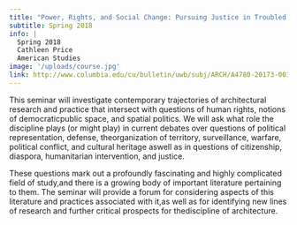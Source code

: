 ```yaml
---
title: "Power, Rights, and Social Change: Pursuing Justice in Troubled Times"
subtitle: Spring 2018
info: |
  Spring 2018
  Cathleen Price
  American Studies
image: '/uploads/course.jpg'
link: http://www.columbia.edu/cu/bulletin/uwb/subj/ARCH/A4780-20173-001/
---
```


This seminar will investigate contemporary trajectories of architectural research and practice that intersect with questions of human rights, notions of democraticpublic space, and spatial politics. We will ask what role the discipline plays (or might play) in current debates over questions of political representation, defense, theorganization of territory, surveillance, warfare, political conflict, and cultural heritage aswell as in questions of citizenship, diaspora, humanitarian intervention, and justice.

These questions mark out a profoundly fascinating and highly complicated field of study,and there is a growing body of important literature pertaining to them. The seminar will provide a forum for considering aspects of this literature and practices associated with it,as well as for identifying new lines of research and further critical prospects for thediscipline of architecture.
